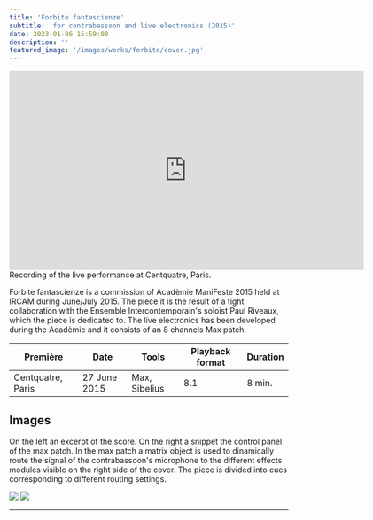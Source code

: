 ```yaml
---
title: 'Forbite fantascienze'
subtitle: 'for contrabassoon and live electronics (2015)'
date: 2023-01-06 15:59:00
description: ''
featured_image: '/images/works/forbite/cover.jpg'
---
```



<iframe src="https://player.vimeo.com/video/690710850" width="640" height="360" frameborder="0" allowfullscreen></iframe>
Recording of the live performance at Centquatre, Paris.


Forbite fantascienze is a commission of Acadèmie ManiFeste 2015 held at IRCAM during June/July 2015. The piece it is the result of a tight collaboration with the Ensemble Intercontemporain's soloist Paul Riveaux, which the piece is dedicated to.
The live electronics has been developed during the Acadèmie and it consists of an 8 channels Max patch.


| Première            | Date           | Tools           | Playback format       | Duration   |
|---------------------|----------------|-----------------|-----------------------|------------|
| Centquatre, Paris   | 27 June 2015   | Max, Sibelius   | 8.1                   | 8 min.     |



## Images

On the left an excerpt of the score. On the right a snippet the control panel of the max patch. In the max patch a matrix object is used to dinamically route the signal of the contrabassoon's microphone to the different effects modules visible on the right side of the cover. The piece is divided into cues corresponding to different routing settings.

<div class="gallery" data-columns="2">
	<img src="{{site.baseurl}}/images/works/forbite/snippet-1.jpg">
	<img src="{{site.baseurl}}/images/works/forbite/snippet-2.jpg">
</div>



---